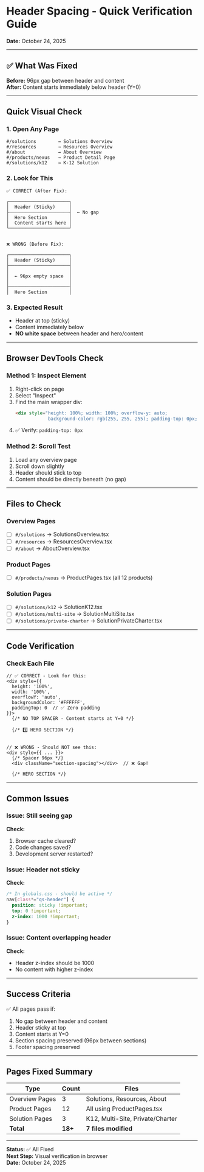 # Header Spacing - Quick Verification Guide
**Date:** October 24, 2025

---

## ✅ What Was Fixed

**Before:** 96px gap between header and content  
**After:** Content starts immediately below header (Y=0)

---

## Quick Visual Check

### 1. Open Any Page
```
#/solutions        → Solutions Overview
#/resources        → Resources Overview  
#/about            → About Overview
#/products/nexus   → Product Detail Page
#/solutions/k12    → K-12 Solution
```

### 2. Look for This
```
✅ CORRECT (After Fix):

┌──────────────────────┐
│  Header (Sticky)     │
├──────────────────────┤  ← No gap
│  Hero Section        │
│  Content starts here │
└──────────────────────┘


❌ WRONG (Before Fix):

┌──────────────────────┐
│  Header (Sticky)     │
├──────────────────────┤
│                      │
│  ← 96px empty space  │
│                      │
├──────────────────────┤
│  Hero Section        │
```

### 3. Expected Result
- Header at top (sticky)
- Content immediately below
- **NO white space** between header and hero/content

---

## Browser DevTools Check

### Method 1: Inspect Element
1. Right-click on page
2. Select "Inspect"
3. Find the main wrapper div:
   ```html
   <div style="height: 100%; width: 100%; overflow-y: auto; 
               background-color: rgb(255, 255, 255); padding-top: 0px;">
   ```
4. ✅ Verify: `padding-top: 0px`

### Method 2: Scroll Test
1. Load any overview page
2. Scroll down slightly
3. Header should stick to top
4. Content should be directly beneath (no gap)

---

## Files to Check

### Overview Pages
- [ ] `#/solutions` → SolutionsOverview.tsx
- [ ] `#/resources` → ResourcesOverview.tsx
- [ ] `#/about` → AboutOverview.tsx

### Product Pages
- [ ] `#/products/nexus` → ProductPages.tsx (all 12 products)

### Solution Pages
- [ ] `#/solutions/k12` → SolutionK12.tsx
- [ ] `#/solutions/multi-site` → SolutionMultiSite.tsx
- [ ] `#/solutions/private-charter` → SolutionPrivateCharter.tsx

---

## Code Verification

### Check Each File
```tsx
// ✅ CORRECT - Look for this:
<div style={{ 
  height: '100%', 
  width: '100%', 
  overflowY: 'auto', 
  backgroundColor: '#FFFFFF', 
  paddingTop: 0  // ✅ Zero padding
}}>
  {/* NO TOP SPACER - Content starts at Y=0 */}
  
  {/* 1️⃣ HERO SECTION */}


// ❌ WRONG - Should NOT see this:
<div style={{ ... }}>
  {/* Spacer 96px */}
  <div className="section-spacing"></div>  // ❌ Gap!
  
  {/* HERO SECTION */}
```

---

## Common Issues

### Issue: Still seeing gap
**Check:**
1. Browser cache cleared?
2. Code changes saved?
3. Development server restarted?

### Issue: Header not sticky
**Check:**
```css
/* In globals.css - should be active */
nav[class*="qs-header"] {
  position: sticky !important;
  top: 0 !important;
  z-index: 1000 !important;
}
```

### Issue: Content overlapping header
**Check:**
- Header z-index should be 1000
- No content with higher z-index

---

## Success Criteria

✅ All pages pass if:
1. No gap between header and content
2. Header sticky at top
3. Content starts at Y=0
4. Section spacing preserved (96px between sections)
5. Footer spacing preserved

---

## Pages Fixed Summary

| Type | Count | Files |
|------|-------|-------|
| Overview Pages | 3 | Solutions, Resources, About |
| Product Pages | 12 | All using ProductPages.tsx |
| Solution Pages | 3 | K12, Multi-Site, Private/Charter |
| **Total** | **18+** | **7 files modified** |

---

**Status:** ✅ All Fixed  
**Next Step:** Visual verification in browser  
**Date:** October 24, 2025
